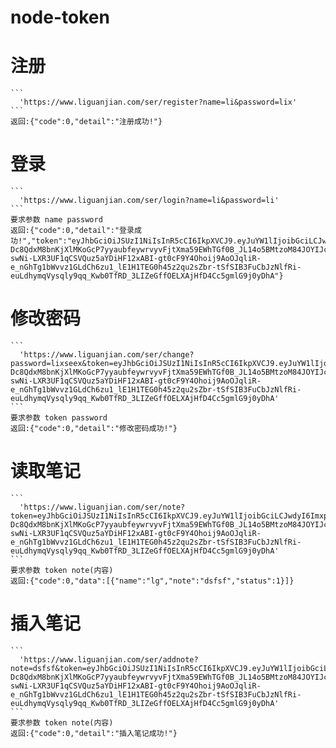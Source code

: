 # node-token

# 注册
	```
	  'https://www.liguanjian.com/ser/register?name=li&password=lix'
	```
	返回:{"code":0,"detail":"注册成功!"}
	
# 登录
	```
	  'https://www.liguanjian.com/ser/login?name=li&password=li'
	```
	要求参数 name password
	返回:{"code":0,"detail":"登录成功!","token":"eyJhbGciOiJSUzI1NiIsInR5cCI6IkpXVCJ9.eyJuYW1lIjoibGciLCJwdyI6ImxpeCIsImlhdCI6MTQ5NTEwNTgzMiwiZXhwIjoxNDk1MTA5NDMyfQ.n5WCeSY361NMZrl1lFGzDl0biqRrS0WgfjMiYw3ihQBJG_p0u0fUxVGHnmTdwqLYg3R-Dc8QdxM8bnKjXlMKoGcP7yyaubfeywrvyvFjtXma59EWhTGf0B_JL14o5BMtzoM84JOYIJcNArWRUTpFUf_lqaQVh_uUc-swNi-LXR3UF1qCSVQuz5aYDiHF12xABI-gt0cF9Y4Ohoij9AoOJqliR-e_nGhTg1bWvvz1GLdCh6zu1_lE1H1TEG0h45z2qu2sZbr-tSfSIB3FuCbJzNlfRi-euLdhymqVysqly9qq_Kwb0TfRD_3LIZeGffOELXAjHfD4Cc5gmlG9j0yDhA"}

# 修改密码
	```
	  'https://www.liguanjian.com/ser/change?password=lixseex&token=eyJhbGciOiJSUzI1NiIsInR5cCI6IkpXVCJ9.eyJuYW1lIjoibGciLCJwdyI6ImxpeCIsImlhdCI6MTQ5NTEwNTgzMiwiZXhwIjoxNDk1MTA5NDMyfQ.n5WCeSY361NMZrl1lFGzDl0biqRrS0WgfjMiYw3ihQBJG_p0u0fUxVGHnmTdwqLYg3R-Dc8QdxM8bnKjXlMKoGcP7yyaubfeywrvyvFjtXma59EWhTGf0B_JL14o5BMtzoM84JOYIJcNArWRUTpFUf_lqaQVh_uUc-swNi-LXR3UF1qCSVQuz5aYDiHF12xABI-gt0cF9Y4Ohoij9AoOJqliR-e_nGhTg1bWvvz1GLdCh6zu1_lE1H1TEG0h45z2qu2sZbr-tSfSIB3FuCbJzNlfRi-euLdhymqVysqly9qq_Kwb0TfRD_3LIZeGffOELXAjHfD4Cc5gmlG9j0yDhA'
	```
	要求参数 token password
	返回:{"code":0,"detail":"修改密码成功!"}

# 读取笔记
	```
	  'https://www.liguanjian.com/ser/note?token=eyJhbGciOiJSUzI1NiIsInR5cCI6IkpXVCJ9.eyJuYW1lIjoibGciLCJwdyI6ImxpeCIsImlhdCI6MTQ5NTEwNTgzMiwiZXhwIjoxNDk1MTA5NDMyfQ.n5WCeSY361NMZrl1lFGzDl0biqRrS0WgfjMiYw3ihQBJG_p0u0fUxVGHnmTdwqLYg3R-Dc8QdxM8bnKjXlMKoGcP7yyaubfeywrvyvFjtXma59EWhTGf0B_JL14o5BMtzoM84JOYIJcNArWRUTpFUf_lqaQVh_uUc-swNi-LXR3UF1qCSVQuz5aYDiHF12xABI-gt0cF9Y4Ohoij9AoOJqliR-e_nGhTg1bWvvz1GLdCh6zu1_lE1H1TEG0h45z2qu2sZbr-tSfSIB3FuCbJzNlfRi-euLdhymqVysqly9qq_Kwb0TfRD_3LIZeGffOELXAjHfD4Cc5gmlG9j0yDhA'
	```
	要求参数 token note(内容)
	返回:{"code":0,"data":[{"name":"lg","note":"dsfsf","status":1}]}

# 插入笔记
	```
	  'https://www.liguanjian.com/ser/addnote?note=dsfsf&token=eyJhbGciOiJSUzI1NiIsInR5cCI6IkpXVCJ9.eyJuYW1lIjoibGciLCJwdyI6ImxpeCIsImlhdCI6MTQ5NTEwNTgzMiwiZXhwIjoxNDk1MTA5NDMyfQ.n5WCeSY361NMZrl1lFGzDl0biqRrS0WgfjMiYw3ihQBJG_p0u0fUxVGHnmTdwqLYg3R-Dc8QdxM8bnKjXlMKoGcP7yyaubfeywrvyvFjtXma59EWhTGf0B_JL14o5BMtzoM84JOYIJcNArWRUTpFUf_lqaQVh_uUc-swNi-LXR3UF1qCSVQuz5aYDiHF12xABI-gt0cF9Y4Ohoij9AoOJqliR-e_nGhTg1bWvvz1GLdCh6zu1_lE1H1TEG0h45z2qu2sZbr-tSfSIB3FuCbJzNlfRi-euLdhymqVysqly9qq_Kwb0TfRD_3LIZeGffOELXAjHfD4Cc5gmlG9j0yDhA'
	```
	要求参数 token note(内容)
	返回:{"code":0,"detail":"插入笔记成功!"}
	

	
